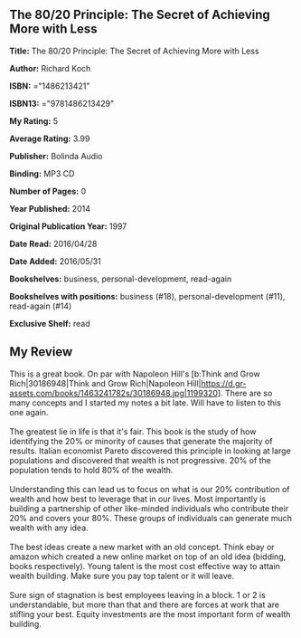 ## The 80/20 Principle: The Secret of Achieving More with Less

**Title:** The 80/20 Principle: The Secret of Achieving More with Less

**Author:** Richard Koch

**ISBN:** ="1486213421"

**ISBN13:** ="9781486213429"

**My Rating:** 5

**Average Rating:** 3.99

**Publisher:** Bolinda Audio

**Binding:** MP3 CD

**Number of Pages:** 0

**Year Published:** 2014

**Original Publication Year:** 1997

**Date Read:** 2016/04/28

**Date Added:** 2016/05/31

**Bookshelves:** business, personal-development, read-again

**Bookshelves with positions:** business (#18), personal-development (#11), read-again (#14)

**Exclusive Shelf:** read


## My Review

This is a great book. On par with Napoleon Hill's [b:Think and Grow Rich|30186948|Think and Grow Rich|Napoleon Hill|https://d.gr-assets.com/books/1463241782s/30186948.jpg|1199320]. There are so many concepts and I started my notes a bit late. Will have to listen to this one again.<br/><br/>The greatest lie in life is that it's fair. This book is the study of how identifying the 20% or minority of causes that generate the majority of results. Italian economist Pareto discovered this principle in looking at large populations and discovered that wealth is not progressive. 20% of the population tends to hold 80% of the wealth.<br/><br/>Understanding this can lead us to focus on what is our 20% contribution of wealth and how best to leverage that in our lives. Most importantly is building a partnership of other like-minded individuals who contribute their 20% and covers your 80%. These groups of individuals can generate much wealth with any idea.<br/><br/>The best ideas create a new market with an old concept. Think ebay or amazon which created a new online market on top of an old idea (bidding, books respectively). Young talent is the most cost effective way to attain wealth building. Make sure you pay top talent or it will leave.<br/><br/>Sure sign of stagnation is best employees leaving in a block. 1 or 2 is understandable, but more than that and there are forces at work that are stifling your best. Equity investments are the most important form of wealth building. 
